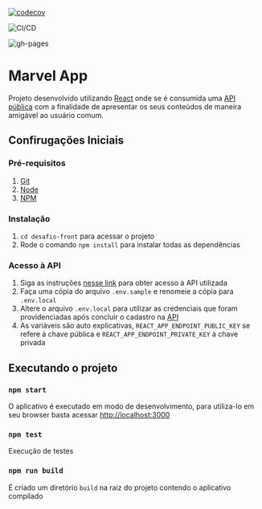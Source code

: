 [![codecov](https://codecov.io/gh/mathrtd/desafio-front/branch/master/graph/badge.svg)](https://codecov.io/gh/mathrtd/desafio-front)

![CI/CD](https://github.com/mathrtd/desafio-front/workflows/build-and-deploy/badge.svg)

![gh-pages](https://github.com/mathrtd/desafio-front/workflows/pages/pages-build-deployment/badge.svg)

# Marvel App

Projeto desenvolvido utilizando [React](https://pt-br.reactjs.org/) onde se é consumida uma [API pública](https://developer.marvel.com/docs) com a finalidade de apresentar os seus conteúdos de maneira amigável ao usuário comum.

## Confirugações Iniciais

### Pré-requisitos

1.  [Git](https://git-scm.com/downloads)
1.  [Node](https://nodejs.org/en/download/)
1.  [NPM](https://www.npmjs.com/)

### Instalação

1.  `cd desafio-front` para acessar o projeto
1.  Rode o comando `npm install` para instalar todas as dependências

### Acesso à API

1.  Siga as instruções [nesse link](https://developer.marvel.com/signup) para obter acesso à API utilizada
1.  Faça uma cópia do arquivo `.env.sample` e renomeie a cópia para `.env.local`
1.  Altere o arquivo `.env.local` para utilizar as credenciais que foram providenciadas após concluir o cadastro na [API](https://developer.marvel.com/account)
1.  As variáveis são auto explicativas, `REACT_APP_ENDPOINT_PUBLIC_KEY` se refere à chave pública e `REACT_APP_ENDPOINT_PRIVATE_KEY` à chave privada

## Executando o projeto

### `npm start`

O aplicativo é executado em modo de desenvolvimento, para utiliza-lo em seu browser basta acessar [http://localhost:3000](http://localhost:3000)

### `npm test`

Execução de testes

### `npm run build`

É criado um diretório `build` na raiz do projeto contendo o aplicativo compilado